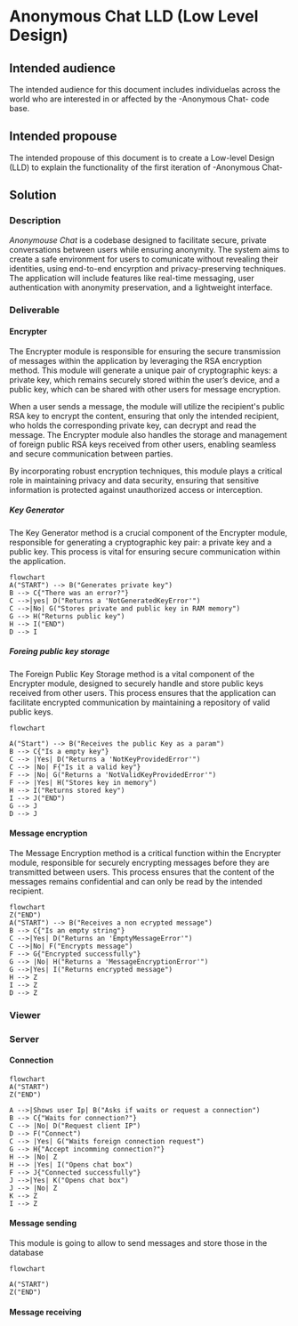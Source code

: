 # Anonymous Chat LLD (Low Level Design)

## Intended audience

The intended audience for this document includes individuelas across the world who are interested in or affected by the -Anonymous Chat- code base.

## Intended propouse

The intended propouse of this document is to create a Low-level Design (LLD) to explain the functionality of the first iteration of -Anonymous Chat-

## Solution

### Description

*Anonymouse Chat* is a codebase designed to facilitate secure, private conversations between users while ensuring anonymity. The system aims to create a safe 
environment for users to comunicate without revealing their identities, using end-to-end encyrption and privacy-preserving techniques. The application will 
include features like real-time messaging, user authentication with anonymity preservation, and a lightweight interface. 

### Deliverable

#### Encrypter
The Encrypter module is responsible for ensuring the secure transmission of messages within the application by leveraging the RSA encryption method. This module will generate a unique pair of cryptographic keys: a private key, which remains securely stored within the user’s device, and a public key, which can be shared with other users for message encryption.

When a user sends a message, the module will utilize the recipient's public RSA key to encrypt the content, ensuring that only the intended recipient, who holds the corresponding private key, can decrypt and read the message. The Encrypter module also handles the storage and management of foreign public RSA keys received from other users, enabling seamless and secure communication between parties.

By incorporating robust encryption techniques, this module plays a critical role in maintaining privacy and data security, ensuring that sensitive information is protected against unauthorized access or interception.

##### Key Generator
The Key Generator method is a crucial component of the Encrypter module, responsible for generating a cryptographic key pair: a private key and a public key.
This process is vital for ensuring secure communication within the application.

```mermaid
flowchart
A("START") --> B("Generates private key")
B --> C{"There was an error?"}
C -->|yes| D("Returns a 'NotGeneratedKeyError'")
C -->|No| G("Stores private and public key in RAM memory")
G --> H("Returns public key")
H --> I("END")
D --> I

```

##### Foreing public key storage
The Foreign Public Key Storage method is a vital component of the Encrypter module, designed to securely handle and store public keys received from other users. 
This process ensures that the application can facilitate encrypted communication by maintaining a repository of valid public keys.

```mermaid
flowchart

A("Start") --> B("Receives the public Key as a param")
B --> C{"Is a empty key"}
C --> |Yes| D("Returns a 'NotKeyProvidedError'")
C --> |No| F{"Is it a valid key"}
F --> |No| G("Returns a 'NotValidKeyProvidedError'")
F --> |Yes| H("Stores key in memory")
H --> I("Returns stored key")
I --> J("END")
G --> J
D --> J
```

#### Message encryption
The Message Encryption method is a critical function within the Encrypter module, responsible for securely encrypting messages before they are transmitted between users.
This process ensures that the content of the messages remains confidential and can only be read by the intended recipient.

```mermaid
flowchart
Z("END")
A("START") --> B("Receives a non ecrypted message")
B --> C{"Is an empty string"}
C -->|Yes| D("Returns an 'EmptyMessageError'")
C -->|No| F("Encrypts message")
F --> G{"Encrypted successfully"}
G --> |No| H("Returns a 'MessageEncryptionError'")
G -->|Yes| I("Returns encrypted message")
H --> Z
I --> Z
D --> Z
```

### Viewer
### Server

#### Connection
```mermaid
flowchart
A("START")
Z("END")

A -->|Shows user Ip| B("Asks if waits or request a connection")
B --> C{"Waits for connection?"}
C --> |No| D("Request client IP")
D --> F("Connect")
C --> |Yes| G("Waits foreign connection request")
G --> H{"Accept incomming connection?"}
H --> |No| Z
H --> |Yes| I("Opens chat box")
F --> J{"Connected successfully"}
J -->|Yes| K("Opens chat box")
J --> |No| Z
K --> Z 
I --> Z

```

#### Message sending
This module is going to allow to send messages and store those in the database
```mermaid
flowchart

A("START")
Z("END")

```

#### Message receiving
